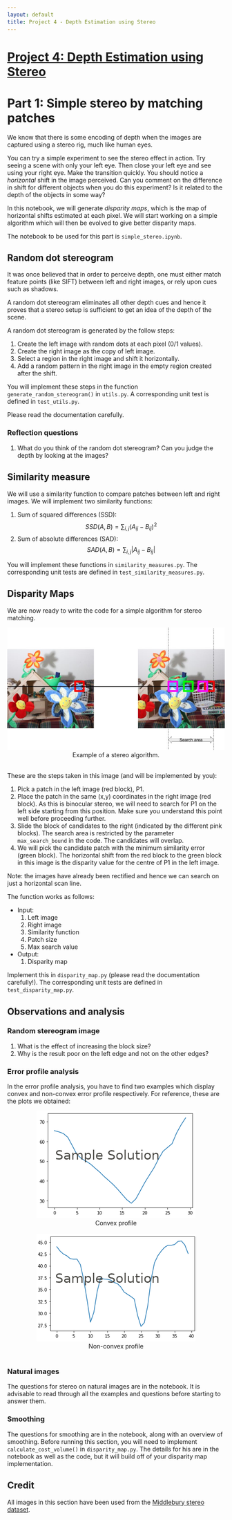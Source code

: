 ```yaml
---
layout: default
title: Project 4 - Depth Estimation using Stereo
---
```


# [Project 4: Depth Estimation using Stereo](proj4.md)
# Part 1: Simple stereo by matching patches
We know that there is some encoding of depth when the images are captured using a stereo rig, much like human eyes.

You can try a simple experiment to see the stereo effect in action. Try seeing a scene with only your left eye. Then close your left eye and see using your right eye. Make the transition quickly. You should notice a _horizontal_ shift in the image perceived. Can you comment on the difference in shift for different objects when you do this experiment? Is it related to the depth of the objects in some way?

In this notebook, we will generate _disparity maps_, which is the map of horizontal shifts estimated at each pixel. We will start working on a simple algorithm which will then be evolved to give better disparity maps.

The notebook to be used for this part is `simple_stereo.ipynb`.


## Random dot stereogram
It was once believed that in order to perceive depth, one must either match feature points (like SIFT) between left and right images, or rely upon cues such as shadows.

A random dot stereogram eliminates all other depth cues and hence it proves that a stereo setup is sufficient to get an idea of the depth of the scene.

A random dot stereogram is generated by the follow steps:
1. Create the left image with random dots at each pixel (0/1 values).
2. Create the right image as the copy of left image.
3. Select a region in the right image and shift it horizontally.
4. Add a random pattern in the right image in the empty region created after the shift.

You will implement these steps in the function `generate_random_stereogram()` in `utils.py`. A corresponding unit test is defined in `test_utils.py`.

Please read the documentation carefully.

### Reflection questions
1. What do you think of the random dot stereogram? Can you judge the depth by looking at the images?

## Similarity measure
We will use a similarity function to compare patches between left and right images. We will implement two similarity functions:
1. Sum of squared differences (SSD): $$ SSD(A, B) = \sum_{i,j}(A_{ij} - B_{ij})^2 $$
2. Sum of absolute differences (SAD): $$ SAD(A, B) = \sum_{i,j}\lvert A_{ij}-B_{ij}\lvert $$

You will implement these functions in `similarity_measures.py`. The corresponding unit tests are defined in `test_similarity_measures.py`.


## Disparity Maps
We are now ready to write the code for a simple algorithm for stereo matching.

<center>
    <img src="images/proj4/disparity_calculation_example.jpg">
    <br>
    Example of a stereo algorithm.
    <br><br>
</center>

These are the steps taken in this image (and will be implemented by you):

1. Pick a patch in the left image (red block), P1.
2. Place the patch in the same (x,y) coordinates in the right image (red block). As this is binocular stereo, we will need to search for P1 on the left side starting from this position. Make sure you understand this point well before proceeding further.
3. Slide the block of candidates to the right (indicated by the different pink blocks). The search area is restricted by the parameter `max_search_bound` in the code. The candidates will overlap.
4. We will pick the candidate patch with the minimum similarity error (green block). The horizontal shift from the red block to the green block in this image is the disparity value for the centre of P1 in the left image.

Note: the images have already been rectified and hence we can search on just a horizontal scan line.

The function works as follows:
* Input:
    1. Left image
    2. Right image
    3. Similarity function
    4. Patch size
    5. Max search value
* Output:
    1. Disparity map

Implement this in `disparity_map.py` (please read the documentation carefully!). The corresponding unit tests are defined in `test_disparity_map.py`.

## Observations and analysis

### Random stereogram image
1. What is the effect of increasing the block size?
2. Why is the result poor on the left edge and not on the other edges?

### Error profile analysis
In the error profile analysis, you have to find two examples which display convex and non-convex error profile respectively. For reference, these are the plots we obtained:

<center>
    <img src="images/proj4/convex_sample.png">
    <br>
    Convex profile
    <br><br>
    <img src="images/proj4/non_convex_sample.png">
    <br>
    Non-convex profile
    <br><br>
</center>

### Natural images
The questions for stereo on natural images are in the notebook. It is advisable to read through all the examples and questions before starting to answer them.

### Smoothing
The questions for smoothing are in the notebook, along with an overview of smoothing. Before running this section, you will need to implement `calculate_cost_volume()` in `disparity_map.py`. The details for his are in the notebook as well as the code, but it will build off of your disparity map implementation.

## Credit
All images in this section have been used from the [Middlebury stereo dataset](http://vision.middlebury.edu/stereo/data/).
